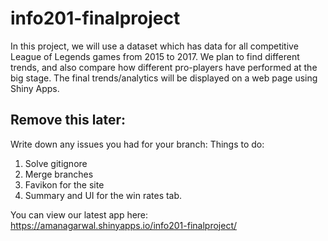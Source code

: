 # info201-finalproject
In this project, we will use a dataset which has data for all competitive League of Legends games from 2015 to 2017. We plan to find different trends,
and also compare how different pro-players have performed at the big stage. The final trends/analytics will be displayed on a web page using Shiny Apps.

## Remove this later:

Write down any issues you had for your branch:
Things to do:
1. Solve gitignore
2. Merge branches
3. Favikon for the site
4. Summary and UI for the win rates tab.

You can view our latest app here: https://amanagarwal.shinyapps.io/info201-finalproject/
